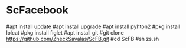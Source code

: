 # ScFacebook
#apt install update
#apt install upgrade
#apt install pyhton2
#pkg install lolcat
#pkg install figlet
#apt install git
#git clone https://github.com/ZheckSavalas/ScFB.git
#cd ScFB
#sh zs.sh
